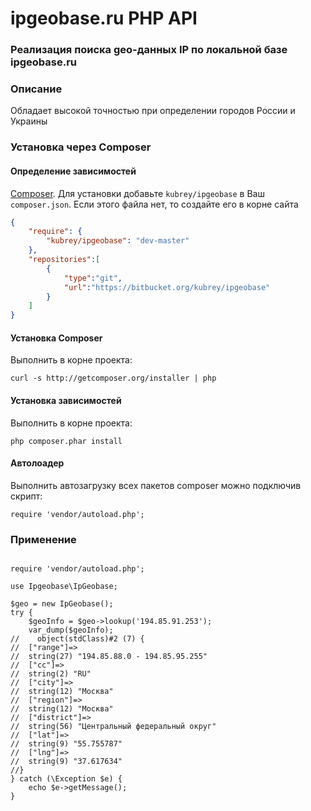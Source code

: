 # ipgeobase.ru PHP API #

### Реализация поиска geo-данных IP по локальной базе ipgeobase.ru ###

### Описание ###
Обладает высокой точностью при определении городов России и Украины

### Установка через Composer ###

#### Определение зависимостей ####

 [Composer](http://getcomposer.org/).
Для установки добавьте `kubrey/ipgeobase` в Ваш `composer.json`. Если этого файла нет, то создайте его в корне сайта

```json
{
    "require": {
        "kubrey/ipgeobase": "dev-master"
    },
    "repositories":[
        {
            "type":"git",
            "url":"https://bitbucket.org/kubrey/ipgeobase"
        }
    ]
}
```

#### Установка Composer ####

Выполнить в корне проекта: 

```
curl -s http://getcomposer.org/installer | php
```

#### Установка зависимостей ####

Выполнить в корне проекта: 

```
php composer.phar install
```

#### Автолоадер ####

Выполнить автозагрузку всех пакетов composer можно подключив скрипт:
```
require 'vendor/autoload.php';
```

### Применение ###

```

require 'vendor/autoload.php';

use Ipgeobase\IpGeobase;

$geo = new IpGeobase();
try {
    $geoInfo = $geo->lookup('194.85.91.253');
    var_dump($geoInfo);
//    object(stdClass)#2 (7) {
//  ["range"]=>
//  string(27) "194.85.88.0 - 194.85.95.255"
//  ["cc"]=>
//  string(2) "RU"
//  ["city"]=>
//  string(12) "Москва"
//  ["region"]=>
//  string(12) "Москва"
//  ["district"]=>
//  string(56) "Центральный федеральный округ"
//  ["lat"]=>
//  string(9) "55.755787"
//  ["lng"]=>
//  string(9) "37.617634"
//}
} catch (\Exception $e) {
    echo $e->getMessage();
}
```




